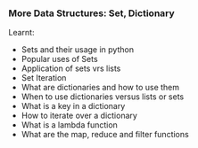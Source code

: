 ### More Data Structures: Set, Dictionary

Learnt:
- Sets and their usage in python
- Popular uses of Sets
- Application of sets vrs lists
    <When to use both in solving problems>
- Set Iteration
- What are dictionaries and how to use them
- When to use dictionaries versus lists or sets
- What is a key in a dictionary
- How to iterate over a dictionary
- What is a lambda function
- What are the map, reduce and filter functions
